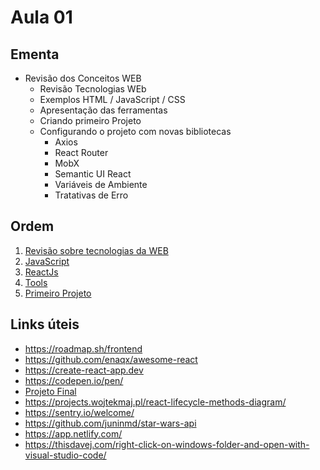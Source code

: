 # Aula 01

## Ementa

* Revisão dos Conceitos WEB
  * Revisão Tecnologias WEb
  * Exemplos HTML / JavaScript / CSS
  * Apresentação das ferramentas
  * Criando primeiro Projeto
  * Configurando o projeto com novas bibliotecas
    * Axios
    * React Router
    * MobX
    * Semantic UI React
    * Variáveis de Ambiente
    * Tratativas de Erro

## Ordem

  1. [Revisão sobre tecnologias da WEB](./01-revisao.md)
  2. [JavaScript](./02-javascript.md)
  3. [ReactJs](./03-react.md)
  4. [Tools](./04-tools.md)
  5. [Primeiro Projeto](./05-primeiro-projeto.md)

## Links úteis

* <https://roadmap.sh/frontend>
* <https://github.com/enaqx/awesome-react>
* <https://create-react-app.dev>
* <https://codepen.io/pen/>
* [Projeto Final](https://github.com/juninmd/unifacef-react-typescript-2022)
* <https://projects.wojtekmaj.pl/react-lifecycle-methods-diagram/>
* <https://sentry.io/welcome/>
* <https://github.com/juninmd/star-wars-api>
* <https://app.netlify.com/>
* <https://thisdavej.com/right-click-on-windows-folder-and-open-with-visual-studio-code/>
